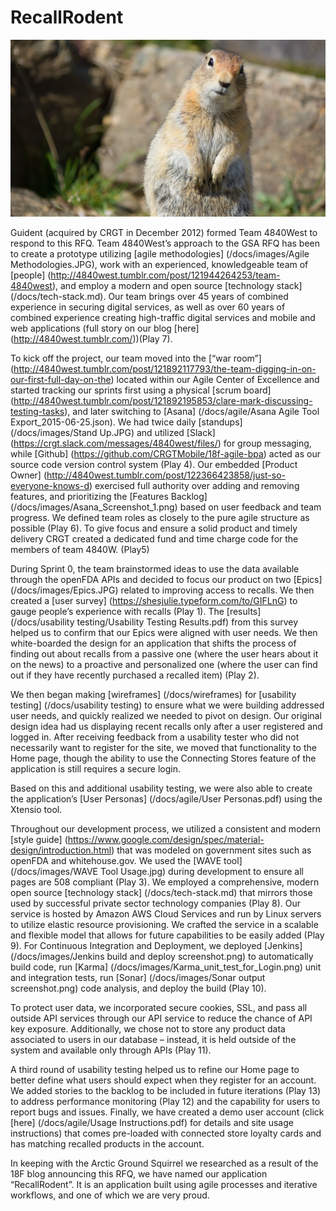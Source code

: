 # RecallRodent 

![Squirrel alt text](/docs/images/4840west.jpg)


Guident (acquired by CRGT in December 2012) formed Team 4840West to respond to this RFQ.  Team 4840West’s approach to the GSA RFQ has been to create a prototype utilizing [agile methodologies] (/docs/images/Agile Methodologies.JPG), work with an experienced, knowledgeable team of [people] (http://4840west.tumblr.com/post/121944264253/team-4840west), and employ a modern and open source [technology stack] (/docs/tech-stack.md).  Our team brings over 45 years of combined experience in securing digital services, as well as over 60 years of combined experience creating high-traffic digital services and mobile and web applications (full story on our blog [here] (http://4840west.tumblr.com/))(Play 7).

To kick off the project, our team moved into the [“war room”] (http://4840west.tumblr.com/post/121892117793/the-team-digging-in-on-our-first-full-day-on-the) located within our Agile Center of Excellence and started tracking our sprints first using a physical [scrum board] (http://4840west.tumblr.com/post/121892195853/clare-mark-discussing-testing-tasks), and later switching to [Asana] (/docs/agile/Asana Agile Tool Export_2015-06-25.json). We had twice daily [standups] (/docs/images/Stand Up.JPG) and utilized [Slack] (https://crgt.slack.com/messages/4840west/files/) for group messaging, while [Github] (https://github.com/CRGTMobile/18f-agile-bpa) acted as our source code version control system (Play 4).  Our embedded [Product Owner] (http://4840west.tumblr.com/post/122366423858/just-so-everyone-knows-d) exercised full authority over adding and removing features, and prioritizing the [Features Backlog] (/docs/images/Asana_Screenshot_1.png) based on user feedback and team progress.  We defined team roles as closely to the pure agile structure as possible (Play 6). To give focus and ensure a solid product and timely delivery CRGT created a dedicated fund and time charge code for the members of team 4840W. (Play5)

During Sprint 0, the team brainstormed ideas to use the data available through the openFDA APIs and decided to focus our product on two [Epics] (/docs/images/Epics.JPG) related to improving access to recalls. We then created a [user survey] (https://shesjulie.typeform.com/to/GIFLnG) to gauge people’s experience with recalls (Play 1).  The [results] (/docs/usability testing/Usability Testing Results.pdf) from this survey helped us to confirm that our Epics were aligned with user needs.  We then white-boarded the design for an application that shifts the process of finding out about recalls from a passive one (where the user hears about it on the news) to a proactive and personalized one (where the user can find out if they have recently purchased a recalled item) (Play 2).

We then began making [wireframes] (/docs/wireframes) for [usability testing] (/docs/usability testing) to ensure what we were building addressed user needs, and quickly realized we needed to pivot on design.  Our original design idea had us displaying recent recalls only after a user registered and logged in. After receiving feedback from a usability tester who did not necessarily want to register for the site, we moved that functionality to the Home page, though the ability to use the Connecting Stores feature of the application is still requires a secure login.

Based on this and additional usability testing, we were also able to create the application’s [User Personas] (/docs/agile/User Personas.pdf) using the Xtensio tool.

Throughout our development process, we utilized a consistent and modern [style guide] (https://www.google.com/design/spec/material-design/introduction.html) that was modeled on government sites such as openFDA and whitehouse.gov.  We used the [WAVE tool] (/docs/images/WAVE Tool Usage.jpg) during development to ensure all pages are 508 compliant (Play 3).  We employed a comprehensive, modern open source [technology stack] (/docs/tech-stack.md) that mirrors those used by successful private sector technology companies (Play 8).  Our service is hosted by Amazon AWS Cloud Services and run by Linux servers to utilize elastic resource provisioning.  We crafted the service in a scalable and flexible model that allows for future capabilities to be easily added (Play 9). For Continuous Integration and Deployment, we deployed [Jenkins] (/docs/images/Jenkins build and deploy screenshot.png) to automatically build code, run [Karma] (/docs/images/Karma_unit_test_for_Login.png) unit and integration tests, run [Sonar] (/docs/images/Sonar output screenshot.png) code analysis, and deploy the build (Play 10).

To protect user data, we incorporated secure cookies, SSL, and pass all outside API services through our API service to reduce the chance of API key exposure.  Additionally, we chose not to store any product data associated to users in our database – instead, it is held outside of the system and available only through APIs (Play 11).

A third round of usability testing helped us to refine our Home page to better define what users should expect when they register for an account.  We added stories to the backlog to be included in future iterations (Play 13) to address performance monitoring (Play 12) and the capability for users to report bugs and issues.  Finally, we have created a demo user account (click [here] (/docs/agile/Usage Instructions.pdf) for details and site usage instructions) that comes pre-loaded with connected store loyalty cards and has matching recalled products in the account.

In keeping with the Arctic Ground Squirrel we researched as a result of the 18F blog announcing this RFQ, we have named our application “RecallRodent”. It is an application built using agile processes and iterative workflows, and one of which we are very proud.


